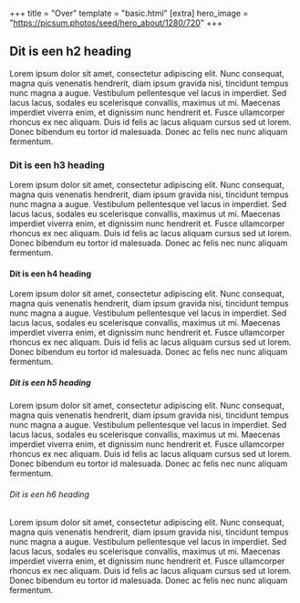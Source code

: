 +++
title = "Over"
template = "basic.html"
[extra]
hero_image = "https://picsum.photos/seed/hero_about/1280/720"
+++

## Dit is een h2 heading

Lorem ipsum dolor sit amet, consectetur adipiscing elit. Nunc consequat, magna quis venenatis hendrerit, diam ipsum gravida nisi, tincidunt tempus nunc magna a augue. Vestibulum pellentesque vel lacus in imperdiet. Sed lacus lacus, sodales eu scelerisque convallis, maximus ut mi. Maecenas imperdiet viverra enim, et dignissim nunc hendrerit et. Fusce ullamcorper rhoncus ex nec aliquam. Duis id felis ac lacus aliquam cursus sed ut lorem. Donec bibendum eu tortor id malesuada. Donec ac felis nec nunc aliquam fermentum.

### Dit is een h3 heading

Lorem ipsum dolor sit amet, consectetur adipiscing elit. Nunc consequat, magna quis venenatis hendrerit, diam ipsum gravida nisi, tincidunt tempus nunc magna a augue. Vestibulum pellentesque vel lacus in imperdiet. Sed lacus lacus, sodales eu scelerisque convallis, maximus ut mi. Maecenas imperdiet viverra enim, et dignissim nunc hendrerit et. Fusce ullamcorper rhoncus ex nec aliquam. Duis id felis ac lacus aliquam cursus sed ut lorem. Donec bibendum eu tortor id malesuada. Donec ac felis nec nunc aliquam fermentum.

#### Dit is een h4 heading

Lorem ipsum dolor sit amet, consectetur adipiscing elit. Nunc consequat, magna quis venenatis hendrerit, diam ipsum gravida nisi, tincidunt tempus nunc magna a augue. Vestibulum pellentesque vel lacus in imperdiet. Sed lacus lacus, sodales eu scelerisque convallis, maximus ut mi. Maecenas imperdiet viverra enim, et dignissim nunc hendrerit et. Fusce ullamcorper rhoncus ex nec aliquam. Duis id felis ac lacus aliquam cursus sed ut lorem. Donec bibendum eu tortor id malesuada. Donec ac felis nec nunc aliquam fermentum.

##### Dit is een h5 heading

Lorem ipsum dolor sit amet, consectetur adipiscing elit. Nunc consequat, magna quis venenatis hendrerit, diam ipsum gravida nisi, tincidunt tempus nunc magna a augue. Vestibulum pellentesque vel lacus in imperdiet. Sed lacus lacus, sodales eu scelerisque convallis, maximus ut mi. Maecenas imperdiet viverra enim, et dignissim nunc hendrerit et. Fusce ullamcorper rhoncus ex nec aliquam. Duis id felis ac lacus aliquam cursus sed ut lorem. Donec bibendum eu tortor id malesuada. Donec ac felis nec nunc aliquam fermentum.

###### Dit is een h6 heading

Lorem ipsum dolor sit amet, consectetur adipiscing elit. Nunc consequat, magna quis venenatis hendrerit, diam ipsum gravida nisi, tincidunt tempus nunc magna a augue. Vestibulum pellentesque vel lacus in imperdiet. Sed lacus lacus, sodales eu scelerisque convallis, maximus ut mi. Maecenas imperdiet viverra enim, et dignissim nunc hendrerit et. Fusce ullamcorper rhoncus ex nec aliquam. Duis id felis ac lacus aliquam cursus sed ut lorem. Donec bibendum eu tortor id malesuada. Donec ac felis nec nunc aliquam fermentum.
